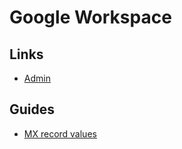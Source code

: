 # Google Workspace

<!--
https://gsuite.google.com/products/gmail/
https://gsuite.google.com/products/admin/
-->

## Links

- [Admin](https://admin.google.com/)

## Guides

- [MX record values](https://support.google.com/a/answer/174125?hl=en)
